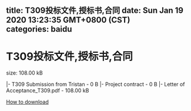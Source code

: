 
title: T309投标文件,授标书,合同
date: Sun Jan 19 2020 13:23:35 GMT+0800 (CST)    
categories: baidu
---

# T309投标文件,授标书,合同
size: 108.00 kB
 
 
|- T309 Submission from Tristan - 0 B
|- Project contract - 0 B
|- Letter of Acceptance_T309.pdf - 108.00 kB

[How to download](https://bpcam.bemobtrk.com/go/2ceec3aa-1ca2-46d6-b9ff-aaa5c184517c?jno=462)